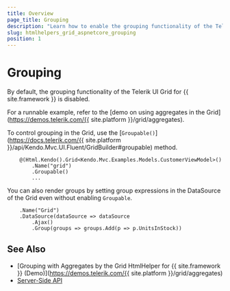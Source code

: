 ```yaml
---
title: Overview
page_title: Grouping
description: "Learn how to enable the grouping functionality of the Telerik UI Grid for {{ site.framework }}."
slug: htmlhelpers_grid_aspnetcore_grouping
position: 1
---
```


# Grouping

By default, the grouping functionality of the Telerik UI Grid for {{ site.framework }} is disabled.

For a runnable example, refer to the [demo on using aggregates in the Grid](https://demos.telerik.com/{{ site.platform }}/grid/aggregates).

To control grouping in the Grid, use the [`Groupable()`](https://docs.telerik.com/{{ site.platform }}/api/Kendo.Mvc.UI.Fluent/GridBuilder#groupable) method.

        @(Html.Kendo().Grid<Kendo.Mvc.Examples.Models.CustomerViewModel>()
            .Name("grid")
            .Groupable()
	    	...

You can also render groups by setting group expressions in the DataSource of the Grid even without enabling `Groupable`.

        .Name("Grid")       
        .DataSource(dataSource => dataSource
            .Ajax()
            .Group(groups => groups.Add(p => p.UnitsInStock))

## See Also

* [Grouping with Aggregates by the Grid HtmlHelper for {{ site.framework }} (Demo)](https://demos.telerik.com/{{ site.platform }}/grid/aggregates)
* [Server-Side API](/api/grid)
